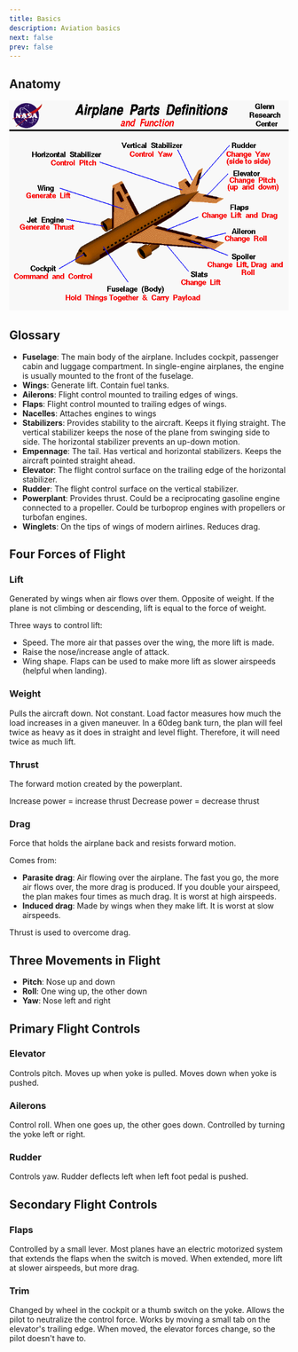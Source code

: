 ```yaml
---
title: Basics
description: Aviation basics
next: false
prev: false
---
```


## Anatomy

![Diagram](assets/diagram.gif)

## Glossary

- **Fuselage**: The main body of the airplane. Includes cockpit, passenger cabin and luggage compartment. In single-engine airplanes, the engine is usually mounted to the front of the fuselage.
- **Wings**: Generate lift. Contain fuel tanks.
- **Ailerons**: Flight control mounted to trailing edges of wings.
- **Flaps**: Flight control mounted to trailing edges of wings.
- **Nacelles**: Attaches engines to wings
- **Stabilizers**: Provides stability to the aircraft. Keeps it flying straight. The vertical stabilizer keeps the nose of the plane from swinging side to side. The horizontal stabilizer prevents an up-down motion.
- **Empennage**: The tail. Has vertical and horizontal stabilizers. Keeps the aircraft pointed straight ahead.
- **Elevator**: The flight control surface on the trailing edge of the horizontal stabilizer.
- **Rudder**: The flight control surface on the vertical stabilizer.
- **Powerplant**: Provides thrust. Could be a reciprocating gasoline engine connected to a propeller. Could be turboprop engines with propellers or turbofan engines.
- **Winglets**: On the tips of wings of modern airlines. Reduces drag.

## Four Forces of Flight

### Lift

Generated by wings when air flows over them. Opposite of weight. If the plane is not climbing or descending, lift is equal to the force of weight.

Three ways to control lift:
- Speed. The more air that passes over the wing, the more lift is made.
- Raise the nose/increase angle of attack.
- Wing shape. Flaps can be used to make more lift as slower airspeeds (helpful when landing).

### Weight

Pulls the aircraft down. Not constant. Load factor measures how much the load increases in a given maneuver. In a 60deg bank turn, the plan will feel twice as heavy as it does in straight and level flight. Therefore, it will need twice as much lift.

### Thrust

The forward motion created by the powerplant.

Increase power = increase thrust
Decrease power = decrease thrust

### Drag

Force that holds the airplane back and resists forward motion.

Comes from:
- **Parasite drag**: Air flowing over the airplane. The fast you go, the more air flows over, the more drag is produced. If you double your airspeed, the plan makes four times as much drag. It is worst at high airspeeds.
- **Induced drag**: Made by wings when they make lift. It is worst at slow airspeeds.

Thrust is used to overcome drag.

## Three Movements in Flight

- **Pitch**: Nose up and down
- **Roll**: One wing up, the other down
- **Yaw**: Nose left and right

## Primary Flight Controls

### Elevator

Controls pitch. Moves up when yoke is pulled. Moves down when yoke is pushed.

### Ailerons

Control roll. When one goes up, the other goes down. Controlled by turning the yoke left or right.

### Rudder

Controls yaw. Rudder deflects left when left foot pedal is pushed.

## Secondary Flight Controls

### Flaps

Controlled by a small lever. Most planes have an electric motorized system that extends the flaps when the switch is moved. When extended, more lift at slower airspeeds, but more drag.
### Trim

Changed by wheel in the cockpit or a thumb switch on the yoke. Allows the pilot to neutralize the control force. Works by moving a small tab on the elevator's trailing edge. When moved, the elevator forces change, so the pilot doesn't have to. 
